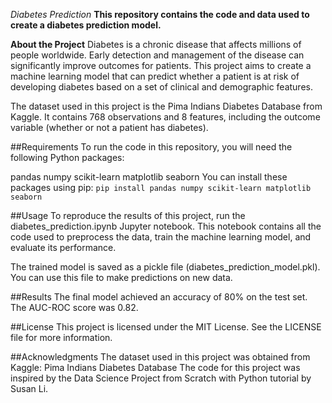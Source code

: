 *Diabetes Prediction*
**This repository contains the code and data used to create a diabetes prediction model.**

**About the Project**
Diabetes is a chronic disease that affects millions of people worldwide. Early detection and management of the disease can significantly improve outcomes for patients. This project aims to create a machine learning model that can predict whether a patient is at risk of developing diabetes based on a set of clinical and demographic features.

The dataset used in this project is the Pima Indians Diabetes Database from Kaggle. It contains 768 observations and 8 features, including the outcome variable (whether or not a patient has diabetes).

##Requirements
To run the code in this repository, you will need the following Python packages:

pandas
numpy
scikit-learn
matplotlib
seaborn
You can install these packages using pip:
```pip install pandas numpy scikit-learn matplotlib seaborn```


##Usage
To reproduce the results of this project, run the diabetes_prediction.ipynb Jupyter notebook. This notebook contains all the code used to preprocess the data, train the machine learning model, and evaluate its performance.

The trained model is saved as a pickle file (diabetes_prediction_model.pkl). You can use this file to make predictions on new data.

##Results
The final model achieved an accuracy of 80% on the test set. The AUC-ROC score was 0.82.

##License
This project is licensed under the MIT License. See the LICENSE file for more information.

##Acknowledgments
The dataset used in this project was obtained from Kaggle: Pima Indians Diabetes Database
The code for this project was inspired by the Data Science Project from Scratch with Python tutorial by Susan Li.


